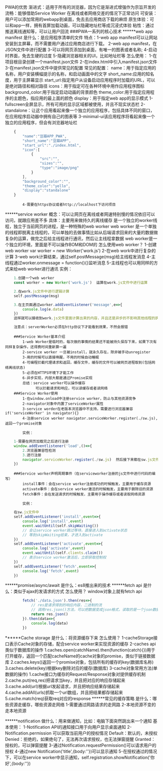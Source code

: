 PWA的优势
    渐进式：适用于所有的浏览器，因为它是渐进式增强作为宗旨开发的
    流畅：能够借助Service Worker 在离线或者网络交差的情况下正常访问
    可安装：用户可以添加常用的webapp到桌面，免去去应用商店下载的麻烦
    原生体验：可以和app一样，拥有首屏加载动画，可以隐藏地址栏等成沉浸式体验
    粘性：通过推送离线通知等，可以让用户回流
###PWA一系列的核心技术
******web app manifest
        是什么：是应用程序清单的文件
            特点：1-web app manifest可以让网站安装到主屏幕，而不需要用户通过应用商店进行下载。
                  2-web app manifest，在JSON文件中进行配置
                  3-可以将网页添加到桌面，有唯一的图表或者名称;
                  4-启动时界面，免去生硬的过度
                  5-隐藏浏览器相关的UI，比如地址栏等
        怎么使用：
            1-在项目根目录创建一个manifest.json文件
            2-在index.html中引入manifest.json文件
                <link rel="manifest" href="manifest.json">
            3-在manifest.json文件中提供常见的配置
                常见的配置：
                    name：用于指定应用的名称，用户安装横幅提示的名称，和启动画面中的文字
                    short_name:应用的知名度，用于主屏幕显示
                    start_url:指定用户从设备启动应用程序时加载的URL，可以是绝对路径和相对路径
                    icons：用于指定可在各种环境中用作应用程序图标
                    background_color:用于指定启动动画的背景颜色
                    theme_color:用于指定应用程序的主题色，指应用的最上面的颜色
                    display：用于指定web app的显示模式
                        1-fullscreen全屏显示，所有可用的显示区域都被使用，并且不现实状态栏
                        2-standalone：让这个应用看起来像一个独立的应用程序，包括具体不同的窗口，在应用程序启动器中拥有自己的图表等
                        3-minimal-ui该应用程序将看起来像一个独立的应用程序，但会有浏览器地址栏
```js
    {
        "name":"豆瓣APP_PWA",
        "short_name":"豆瓣APP",
        "start_url":"./index.html",
        "icon":[
            {
                "src":"",
                "sizes":"",
                "type":"image/png"
            }
        ],
        "background_color":"",
        "theme_color":"yello",
        "display":"standalone"
    }
```
            4-需要在https协议或者http://localhost下访问项目
******service worker
        概念：可以让网页在离线或者网速特别慢的情况依旧可以访问，就跟应用差不多
        具体：主要用来做持久的离线缓存
              是一个独立的worker线程，独立于当前网页的进程，是一种特殊的web worker
                    web worker 是一个单独的线程即脱离主线程的，可以单独的去做事情比如从后端请求回来的大量的数据做复杂的运算，做完之后给主线程进行通讯，然后让主线程拿数据
                    web worker是一个独立的环境，里面是不可以操作BOM和DOM的
                    怎么使用web worker？
                            1-创建web worker var worker = new Worker('work.js')
                            2-在web work中进行复杂的计算
                            3-web work计算结束，通过self.postMessage(msg)给主线程发消息
                            4-主线程通过worker.onmessage = function(){}监听消息
                            5-主线程也可以用同样的方式来给web worker进行通讯
                    实例：
```js
    1.创建一个web worker
    const worker = new Worker('work.js')  运算在work.js文件中进行运算

    2.在work.js文件中进行逻辑计算
    self.postMessage(msg)

    3.在主页面通过worker.addEventListener('message',e=>{
        console.log(e.data)
    })
    这样就可以接收到work.js文件里面计算出来的内容，并且还是异步的不影响其他线程的执行

    注意点：serverWorker必须在http协议下才能看到效果，不然会报错
```
        ###Service Worker基本介绍
            1-web Worker是临时的，每次做的事情的结果还不能被持久保存下来，如果下次有同样复杂操作，还得费时间重新算一遍
            2-service worker 一旦被install，就永久存在，除非被手动unregister
            3-用的时候可以直接唤醒，不用的时候自动睡眠
            4-可编程拦截代理请求和返回，缓存文件，缓存的文件可以被网页进程取到(包括网络离线状态)
            5-必须在HTTPS环境下才能工作
            6-异步实现，内部大都是通过Promise实现
            总结：service worker可以操作缓存
                  可以拦截请求和响应，可以读缓存或者读网络
        ###Service Worker使用
            1-在window.onload中注册service worker，防止与其他资源竞争
            2-navigator对象中内置了serviceWorker属性
            3-service worder在老版本浏览器中不支持，需要进行浏览器兼容if('serviceWorker' in navigator){}
            4-注册service worker navigator.serviceWorker.register(./sw.js),返回一个promise对象

            实例：
```js
    1-需要在网页加载完之后进行注册
    window.addEventlistener('load',()=>{
        2.浏览器兼容性检测
        3.进行注册
        navigator.serviceWorker.register(./sw.js)  然后接下来都在sw.js文件里面进行操作
    })
```
        ###Service worker声明周期事件（在serviceworker注册的js文件中进行代码的编写）
            install事件：会在service worker注册成功的时候触发，主要用于缓存资源
            activate事件：会在service worker激活的时候触发，主要用于删除旧的资源
            fetch事件：会在发送请求的时候触发，主要用于操作缓存或者读取网络资源 

            实例：
```js
    在sw.js文件中
    self.addEventListener('install',event=>{
        console.log('install',event)
        event.waitUntil(self.skipWaiting())
        // 会让service worker跳过等待，直接进入到activate状态
        // 等到skipWaiting结束，才进入到activate
    })
    self.addEventListener('activate',event=>{
        console.log('activate',event)
        event.waitUntil(self.clients.claim())
        // 表示service worker激活后，立即获取控制权
    })
    self.addEventListener('fetch',event=>{
        console.log('fetch',event)
    })
```

******promise/async/await
        是什么：es8推出来的技术
******fetch api
        是什么：类似于ajax的发请求的方式
        怎么使用？
            window对象上就有fetch api
```js
        fetch('./data.json').then(res=>{
            // res是请求得到的响应内容，二进制的流
            // 调用res.json()方法，可以把数据变成json格式，读取的是一个json数据，返回的也是一个promise
            return res.json()
        }).then(data=>{
            console.log(data)
        })
```
******Cache storage
    是什么：将资源缓存下来
    怎么使用？
        1-cacheStorage接口表示Cache对象的存储，配合service worker来实现资源的缓存
        2-caches api类似于数据库的操作
            1.caches.open(catchName).then(function(catch){})用于打开缓存，返回一个匹配cacheName的cache对象的promise，类似于链接数据库
            2.caches.keys()返回一个promise对象，包括所有的缓存的key(数据库名称)
            3.caches.delete(key)根据key删除对应的缓存(数据库)
        3-cache对象常用方法(单数据的操作)
            1.cache接口为缓存的Request/Response对象对提供缓存机制
            2.cache.put(req,res)把请求当key，并且把对应的响应存储起来
            3.cache.add(url)根据url发起请求，并且把响应结果存储起来
            4.cache.addAll(urls)抓取一个url数组，并且把结果都存储起来
            5.cache.match(req)获取req对应的response
******常见的缓存策略
        是什么：哪些资源走缓存，哪些资源走网络
            1-需要通过网路请求的走网路
            2-本地资源不变的走本地资源

******notification
        做什么：用来做通知，比如：电脑下面突然跳出来一个通知 
        基本使用：
            1-Notification API的通知接口用于向用户显示桌面通知
            2-Notification.permission 可以获取当前用户的授权情况
                Default：默认的，未授权
                Denied：拒绝的，如果绝句了，无法再次请求授权，也无法弹窗提醒
                Granted：授权的，可以弹窗提醒
            3-通过Notification.requestPermission()可以请求用户的授权
            4-通过new Notification('title',{body:''})可以显示通知
            5-在授权通过的情况下，可以在service worker中显示通知，self.registration.showNotification('你好',{body:''})


